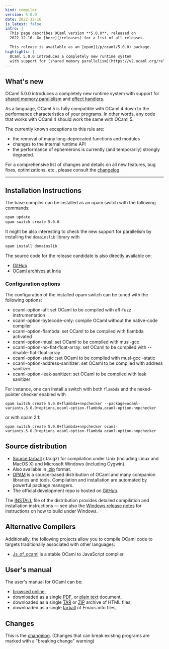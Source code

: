 ```yaml
---
kind: compiler
version: 5.0.0
date: 2022-12-16
is_latest: false
intro: |
  This page describes OCaml version **5.0.0**, released on
  2022-12-16. Go [here](/releases) for a list of all releases.

  This release is available as an [opam](/p/ocaml/5.0.0) package.
highlights: |
  OCaml 5.0.0 introduces a completely new runtime system
  with support for [shared memory parallelism](https://v2.ocaml.org/releases/5.0/manual/parallelism.html) and [effect handlers](https://v2.ocaml.org/releases/5.0/manual/effects.html).
---
```


## What's new

OCaml 5.0.0 introduces a completely new runtime system
with support for [shared memory parallelism](https://v2.ocaml.org/releases/5.0/manual/parallelism.html) and [effect handlers](https://v2.ocaml.org/releases/5.0/manual/effects.html).

As a language,  OCaml 5 is fully compatible with OCaml 4 down to the performance
characteristics of your programs. In other words, any code that works with OCaml 4 should work the same with OCaml 5. 

The currently known exceptions to this rule are:
- the removal of many long-deprecated functions and modules
- changes to the internal runtime API
- the performance of ephemerons is currently (and temporarily) strongly degraded.

For a comprehensive list of changes and details on all new features,
bug fixes, optimizations, etc., please consult the
[changelog](#Changes).


---

## Installation Instructions

The base compiler can be installed as an opam switch with the following commands:
```bash
opam update
opam switch create 5.0.0
```
It might be also interesting to check the new support for parallelism by installing the `domainslib` library with
```bash
opam install domainslib
```
The source code for the release candidate is also directly available on:

* [GitHub](https://github.com/ocaml/ocaml/archive/5.0.0.tar.gz)
* [OCaml archives at Inria](https://caml.inria.fr/pub/distrib/ocaml-5.0/ocaml-5.0.0.tar.gz)


### Configuration options

The configuration of the installed opam switch can be tuned with the
following options:

- ocaml-option-afl: set OCaml to be compiled with afl-fuzz instrumentation
- ocaml-option-bytecode-only: compile OCaml without the native-code compiler
- ocaml-option-flambda: set OCaml to be compiled with flambda activated
- ocaml-option-musl: set OCaml to be compiled with musl-gcc
- ocaml-option-no-flat-float-array: set OCaml to be compiled with --disable-flat-float-array
- ocaml-option-static :set OCaml to be compiled with musl-gcc -static
- ocaml-option-address-sanitizer: set OCaml to be compiled with address sanitizer
- ocaml-option-leak-sanitizer: set OCaml to be compiled with leak sanitizer


For instance, one can install a switch with both `flambda` and the naked-pointer checker enabled with

```
opam switch create 5.0.0+flambda+nnpchecker --package=ocaml-variants.5.0.0+options,ocaml-option-flambda,ocaml-option-nnpchecker
```

or with opam 2.1:

```
opam switch create 5.0.0+flambda+nnpchecker ocaml-variants.5.0.0+options ocaml-option-flambda ocaml-option-nnpchecker
```


Source distribution
-------------------

- [Source
  tarball](https://github.com/ocaml/ocaml/archive/5.0.0.tar.gz)
  (.tar.gz) for compilation under Unix (including Linux and MacOS X)
  and Microsoft Windows (including Cygwin).
- Also available in
  [.zip](https://github.com/ocaml/ocaml/archive/5.0.0.zip)
  format.
- [OPAM](https://opam.ocaml.org/) is a source-based distribution of
  OCaml and many companion libraries and tools. Compilation and
  installation are automated by powerful package managers.
- The official development repo is hosted on
  [GitHub](https://github.com/ocaml/ocaml).

The
[INSTALL](https://v2.ocaml.org/releases/5.0/notes/INSTALL.adoc) file
of the distribution provides detailed compilation and installation
instructions — see also the [Windows release
notes](https://v2.ocaml.org/releases/5.0/notes/README.win32.adoc) for
instructions on how to build under Windows.

Alternative Compilers
---------------------

Additionally, the following projects allow you to compile OCaml code to
targets traditionally associated with other languages:

* [Js_of_ocaml](http://ocsigen.org/js_of_ocaml/) is a stable OCaml
  to JavaScript compiler.

User's manual
-------------

The user's manual for OCaml can be:

- [browsed
  online](https://v2.ocaml.org/releases/5.0/manual/index.html),
- downloaded as a single
  [PDF](https://v2.ocaml.org/releases/5.0/ocaml-5.0-refman.pdf),
  or [plain
  text](https://v2.ocaml.org/releases/5.0/ocaml-5.0-refman.txt)
  document,
- downloaded as a single
  [TAR](https://v2.ocaml.org/releases/5.0/ocaml-5.0-refman-html.tar.gz)
  or
  [ZIP](https://v2.ocaml.org/releases/5.0/ocaml-5.0-refman-html.zip)
  archive of HTML files,
- downloaded as a single
  [tarball](https://v2.ocaml.org/releases/5.0/ocaml-5.0-refman.info.tar.gz)
  of Emacs info files,


## Changes 


This is the
[changelog](https://v2.ocaml.org/releases/5.0/notes/Changes).
(Changes that can break existing programs are marked with a  "breaking change" warning)

